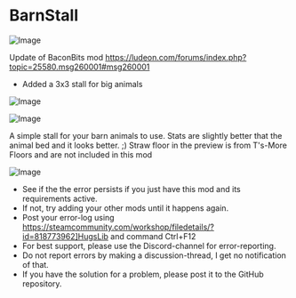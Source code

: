 # BarnStall

![Image](https://i.imgur.com/buuPQel.png)

Update of BaconBits mod
https://ludeon.com/forums/index.php?topic=25580.msg260001#msg260001

- Added a 3x3 stall for big animals

![Image](https://i.imgur.com/pufA0kM.png)

	
![Image](https://i.imgur.com/Z4GOv8H.png)


A simple stall for your barn animals to use. Stats are slightly better that the animal bed and it looks better. ;)
Straw floor in the preview is from T's-More Floors and are not included in this mod

![Image](https://i.imgur.com/PwoNOj4.png)



-  See if the the error persists if you just have this mod and its requirements active.
-  If not, try adding your other mods until it happens again.
-  Post your error-log using https://steamcommunity.com/workshop/filedetails/?id=818773962]HugsLib and command Ctrl+F12
-  For best support, please use the Discord-channel for error-reporting.
-  Do not report errors by making a discussion-thread, I get no notification of that.
-  If you have the solution for a problem, please post it to the GitHub repository.



